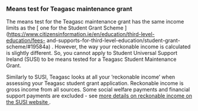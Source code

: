 ###  **Means test for Teagasc maintenance grant**

The means test for the Teagasc maintenance grant has the same income limits as
the [ one for the Student Grant Scheme
](https://www.citizensinformation.ie/en/education/third-level-education/fees-
and-supports-for-third-level-education/student-grant-scheme/#19584a) .
However, the way your reckonable income is calculated is slightly different.
So, you cannot apply to Student Universal Support Ireland (SUSI) to be means
tested for a Teagasc Student Maintenance Grant.

Similarly to SUSI, Teagasc looks at all your ’reckonable income’ when
assessing your Teagasc student grant application. Reckonable income is gross
income from all sources. Some social welfare payments and financial support
payments are excluded - see [ more details on reckonable income on the SUSI
website ](https://www.susi.ie/eligibility-criteria/income/index.html) .
